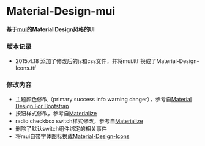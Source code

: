 # Material-Design-mui
#### 基于[mui](http://dcloudio.github.io/mui)的Material Design风格的UI
### 版本记录
* 2015.4.18 添加了修改后的js和css文件，并将mui.ttf 换成了Material-Design-Icons.ttf
### 修改内容
* 主题颜色修改（primary success info warning danger），参考自[Material Design For Bootstrap](http://fezvrasta.github.io/bootstrap-material-design/)
* 按钮样式修改，参考自[Materialize](http://materializecss.com/)
* radio checkbox switch样式修改，参考自[Materialize](http://materializecss.com/)
* 删除了默认switch组件绑定的相关事件
* 将mui自带字体图标换成[Material-Design-Icons](https://github.com/google/material-design-icons)
